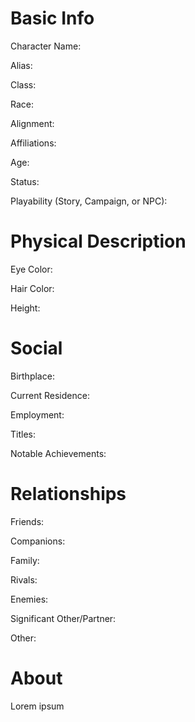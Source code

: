 # Basic Info
Character Name: 

Alias: 

Class: 

Race: 

Alignment: 

Affiliations: 

Age: 

Status: 

Playability (Story, Campaign, or NPC): 

# Physical Description
Eye Color: 

Hair Color: 

Height: 

# Social
Birthplace: 

Current Residence: 

Employment: 

Titles: 

Notable Achievements:

# Relationships
Friends: 

Companions: 

Family: 

Rivals: 

Enemies: 

Significant Other/Partner:

Other: 

# About
  Lorem ipsum
